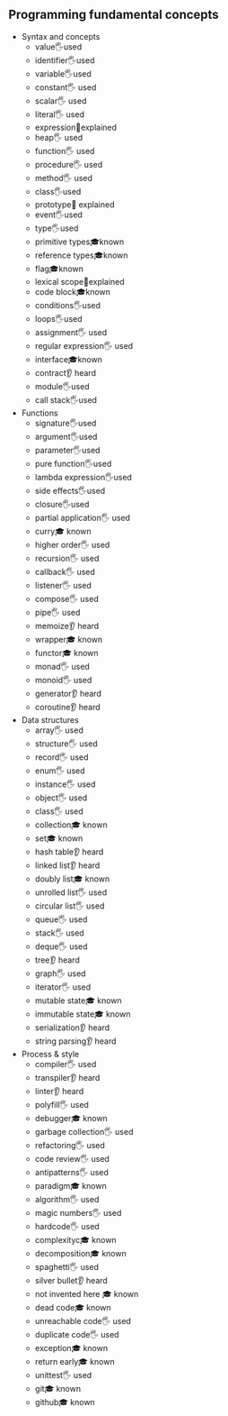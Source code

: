 ## Programming fundamental concepts

- Syntax and concepts
  - value🖐️used
  - identifier🖐️used
  - variable🖐️used
  - constant🖐️ used
  - scalar🖐️ used
  - literal🖐️ used
  - expression🙋explained
  - heap🖐️ used
  - function🖐️ used
  - procedure🖐️ used
  - method🖐️ used
  - class🖐️used
  - prototype🙋 explained
  - event🖐️used
  - type🖐️used
  - primitive types🎓known
  - reference types🎓known
  - flag🎓known
  - lexical scope🙋explained
  - code block🎓known
  - conditions🖐️used
  - loops🖐️used
  - assignment🖐️ used
  - regular expression🖐️ used
  - interface🎓known
  - contract👂 heard
  - module🖐️used
  - call stack🖐️used
- Functions
  - signature🖐️used
  - argument🖐️used
  - parameter🖐️used
  - pure function🖐️used
  - lambda expression🖐️used
  - side effects🖐️used
  - closure🖐️used
  - partial application🖐️ used
  - curry🎓 known
  - higher order🖐️ used
  - recursion🖐️ used
  - callback🖐️ used
  - listener🖐️ used
  - compose🖐️ used
  - pipe🖐️ used
  - memoize👂 heard
  - wrapper🎓 known
  - functor🎓 known
  - monad🖐️ used
  - monoid🖐️ used
  - generator👂 heard
  - coroutine👂 heard
- Data structures
  - array🖐️ used
  - structure🖐️ used
  - record🖐️ used
  - enum🖐️ used
  - instance🖐️ used
  - object🖐️ used
  - class🖐️ used
  - collection🎓 known
  - set🎓 known
  - hash table👂 heard
  - linked list👂 heard
  - doubly list🎓 known
  - unrolled list🖐️ used
  - circular list🖐️ used
  - queue🖐️ used
  - stack🖐️ used
  - deque🖐️ used
  - tree👂 heard
  - graph🖐️ used
  - iterator🖐️ used
  - mutable state🎓 known
  - immutable state🎓 known
  - serialization👂 heard
  - string parsing👂 heard
- Process & style
  - compiler🖐️ used
  - transpiler👂 heard
  - linter👂 heard
  - polyfill🖐️ used
  - debugger🎓 known
  - garbage collection🖐️ used
  - refactoring🖐️ used
  - code review🖐️ used
  - antipatterns🖐️ used
  - paradigm🎓 known
  - algorithm🖐️ used
  - magic numbers🖐️ used
  - hardcode🖐️ used
  - complexityc🎓 known
  - decomposition🎓 known
  - spaghetti🖐️ used
  - silver bullet👂 heard
  - not invented here 🎓 known
  - dead code🎓 known
  - unreachable code🖐️ used
  - duplicate code🖐️ used
  - exception🎓 known
  - return early🎓 known
  - unittest🖐️ used
  - git🎓 known
  - github🎓 known
